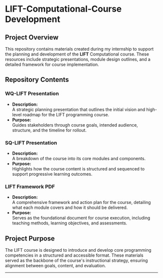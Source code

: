 # LIFT-Computational-Course Development
## Project Overview

This repository contains materials created during my internship to support the planning and development of the **LIFT** Computational course. These resources include strategic presentations, module design outlines, and a detailed framework for course implementation.

## Repository Contents

### WQ-LIFT Presentation
- **Description:**  
  A strategic planning presentation that outlines the initial vision and high-level roadmap for the LIFT programming course.
- **Purpose:**  
  Guides stakeholders through course goals, intended audience, structure, and the timeline for rollout.

### SQ-LIFT Presentation
- **Description:**  
  A breakdown of the course into its core modules and components.
- **Purpose:**  
  Highlights how the course content is structured and sequenced to support progressive learning outcomes.

### LIFT Framework PDF
- **Description:**  
  A comprehensive framework and action plan for the course, detailing what each module covers and how it should be delivered.
- **Purpose:**  
  Serves as the foundational document for course execution, including teaching methods, learning objectives, and assessments.

## Project Purpose

The LIFT course is designed to introduce and develop core programming competencies in a structured and accessible format. These materials served as the backbone of the course's instructional strategy, ensuring alignment between goals, content, and evaluation.

---